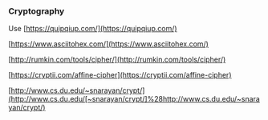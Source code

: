 ### Cryptography

Use [https://quipqiup.com/](https://quipqiup.com/)

[https://www.asciitohex.com/](https://www.asciitohex.com/)

[http://rumkin.com/tools/cipher/](http://rumkin.com/tools/cipher/)

[https://cryptii.com/affine-cipher](https://cryptii.com/affine-cipher)

[http://www.cs.du.edu/~snarayan/crypt/](http://www.cs.du.edu/[~snarayan/crypt/]%28http://www.cs.du.edu/~snarayan/crypt/)

